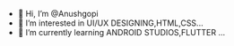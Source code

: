 - 👋 Hi, I’m @Anushgopi
- 👀 I’m interested in UI/UX DESIGNING,HTML,CSS...
- 🌱 I’m currently learning ANDROID STUDIOS,FLUTTER ...

<!---
Anushgopi/Anushgopi is a ✨ special ✨ repository because its `README.md` (this file) appears on your GitHub profile.
You can click the Preview link to take a look at your changes.
--->
